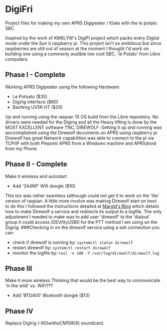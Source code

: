 # DigiFri
Project files for making my own APRS Digipeater / IGate with the le potato SBC

Inspired by the work of KM6LYW's DigiPi project which packs every Digital mode under the Sun it raspberry pi. This project isn't so ambitious but since raspberries are still out of season at the moment I thought I'd work on building one using a commonly availble low cost SBC, 'le Potato' from Libre computers. 
## Phase I - Complete
Working APRS Digipeater using the following Hardware:
  + Le Potoato ($35)
  + Digirig interface ($60)
  + Baofeng UV5R HT ($20)
  
Up and running using the raspian 10 OS build from the Libre repository. No drivers were needed for the Digirig and all the Heavy lifting is done by the MOST EXCELLENT software TNC, DIREWOLF. Getting it up and running was aoccomplished using the Direwolf documents on APRS using raspberry pi. 
Direwolf has great Network capabilities was able to connect to the pi via TCP/IP with both Pinpoint APRS from a Windows machine and APRSdroid from my Phone.
## Phase II - Complete
Make it wireless and autostart
  + Add '2A4M1' Wifi dongle ($10)
  
This too was rather seamless (although could not get it to work on the 'lite' version of raspian. 
A little more involve was making Direwolf start on boot. to do this I followed the instructions detailed at [Marold's Blog](https://www.marrold.co.uk/2019/04/installing-direwolf-15-on-raspberry-pi.html) which details how to make Direwolf a service and redirects its output to a logfile. The only adjustment I needed to make was to add user 'direwolf' to the 'dialout' group it could access /DEV/ttyUSB0 for the PTT method I am using on the Digirig. 
###Checking in on the direwolf service
using a ssh connection you can:
+ check if direwolf is running by: `systemctl status direwolf`
+ restart direwolf by: `systemctl restart direwolf`
+ monitor the logfile by: `tail -n 100 -f /var/log/direwolf/direwolf.log`

## Phase III
Make it more wireless
Thinking that would be the best way to communicate 'in the wild' vs. WiFi???
  + Add 'BTD400' Bluetooth dongle ($13)
## Phase IV
Replace Digirig (-$60) with a CM108 ($8) soundcard. 
